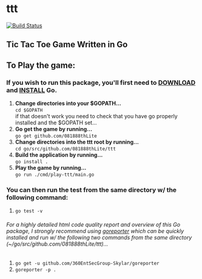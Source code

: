 # ttt
[![Build Status](https://travis-ci.com/081888thLite/ttt.svg?branch=master)](https://travis-ci.com/081888thLite/ttt)

## Tic Tac Toe Game Written in Go

## To Play the game:
### If you wish to run this package, you'll first need to [DOWNLOAD](https://golang.org/dl/) and [INSTALL](https://golang.org/doc/install) Go.
1. **Change directories into your $GOPATH...**</br>
`cd $GOPATH`</br>
if that doesn't work you need to check that you have go properly installed and the $GOPATH set...</br>
2. **Go get the game by running...**</br>
`go get github.com/081888thLite`</br>
3. **Change directories into the ttt root by running...**</br>
`cd go/src/github.com/081888thLite/ttt`</br>
4. **Build the application by running...**</br>
`go install .`</br>
5. **Play the game by running...**</br>
`go run ./cmd/play-ttt/main.go`</br>

### You can then run the test from the same directory w/ the following command:
1. `go test -v`

###### For a highly detailed html code quality report and overview of this Go package, I strongly recommend using [goreporter](https://github.com/360EntSecGroup-Skylar/goreporter) which can be quickly installed and run w/ the following two commands from the same directory (~/go/src/github.com/081888thLite/ttt)...
1. `go get -u github.com/360EntSecGroup-Skylar/goreporter`
2. `goreporter -p .`
